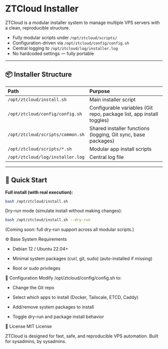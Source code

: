 # ZTCloud Installer

ZTCloud is a modular installer system to manage multiple VPS servers with a clean, reproducible structure.

- Fully modular scripts under `/opt/ztcloud/scripts/`
- Configuration-driven via `/opt/ztcloud/config/config.sh`
- Central logging to `/opt/ztcloud/log/installer.log`
- No hardcoded settings — fully portable

---

## 📦 Installer Structure

| Path | Purpose |
|:-----|:--------|
| `/opt/ztcloud/install.sh` | Main installer script |
| `/opt/ztcloud/config/config.sh` | Configurable variables (Git repo, package list, app install toggles) |
| `/opt/ztcloud/scripts/common.sh` | Shared installer functions (logging, Git sync, base packages) |
| `/opt/ztcloud/scripts/*.sh` | Modular app install scripts |
| `/opt/ztcloud/log/installer.log` | Central log file |

---

## 🚀 Quick Start

**Full install (with real execution):**
```bash
bash /opt/ztcloud/install.sh
```

Dry-run mode (simulate install without making changes):

```bash
bash /opt/ztcloud/install.sh --dry-run
```
(Coming soon: full dry-run support across all modular scripts.)

⚙️ Base System Requirements

* Debian 12 / Ubuntu 22.04+

* Minimal system packages (curl, git, sudo)         (auto-installed if missing)

* Root or sudo privileges

🔧 Configuration
Modify /opt/ztcloud/config/config.sh to:

* Change the Git repo

* Select which apps to install (Docker, Tailscale, ETCD, Caddy)

* Add/remove system packages to install

* Toggle dry-run and package install behavior

📜 License
MIT License

ZTCloud is designed for fast, safe, and reproducible VPS automation.
Built for sysadmins, by sysadmins.